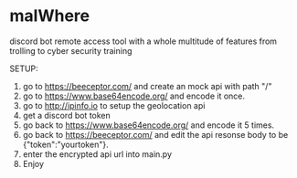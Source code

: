 # malWhere
discord bot remote access tool with a whole multitude of features from trolling to cyber security training


SETUP:

1. go to https://beeceptor.com/ and create an mock api with path "/"
2. go to https://www.base64encode.org/ and encode it once.
3. go to http://ipinfo.io to setup the geolocation api
4. get a discord bot token
5. go back to https://www.base64encode.org/ and encode it 5 times.
6. go back to https://beeceptor.com/ and edit the api resonse body to be {"token":"yourtoken"}.
7. enter the encrypted api url into main.py
8. Enjoy
